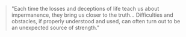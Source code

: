 > "Each time the losses and deceptions of life teach us about impermanence, they bring us closer to the truth... Difficulties and obstacles, if properly understood and used, can often turn out to be an unexpected source of strength."
